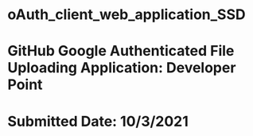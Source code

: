 # oAuth_client_web_application_SSD
# GitHub Google Authenticated File Uploading Application: Developer Point
# Submitted Date: 10/3/2021
